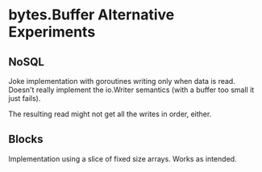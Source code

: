 # bytes.Buffer Alternative Experiments

## NoSQL

Joke implementation with goroutines writing only when data is read. Doesn't really implement the io.Writer semantics (with a buffer too small it just fails).

The resulting read might not get all the writes in order, either.

## Blocks

Implementation using a slice of fixed size arrays. Works as intended.

